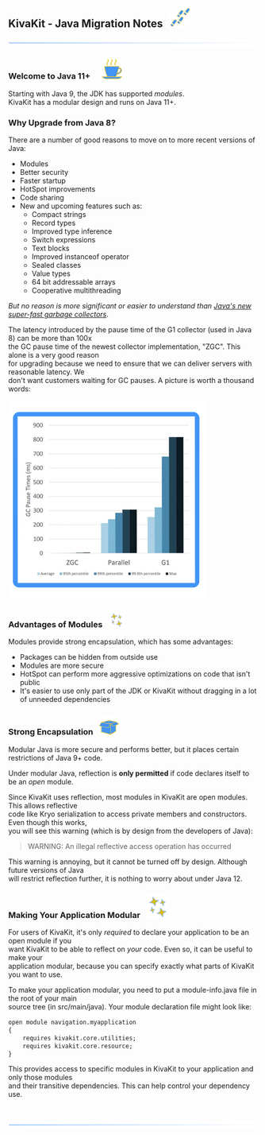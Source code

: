 ## KivaKit - Java Migration Notes &nbsp;  ![](../images/footprints-40.png)

![](../images/horizontal-line.png)

### Welcome to Java 11+ &nbsp;&nbsp;    ![](../images/coffee-40.png)

Starting with Java 9, the JDK has supported _modules_.  
KivaKit has a modular design and runs on Java 11+.

### Why Upgrade from Java 8?

There are a number of good reasons to move on to more recent versions of Java:

* Modules
* Better security
* Faster startup
* HotSpot improvements
* Code sharing
* New and upcoming features such as:
    * Compact strings
    * Record types
    * Improved type inference
    * Switch expressions
    * Text blocks
    * Improved instanceof operator
    * Sealed classes
    * Value types
    * 64 bit addressable arrays
    * Cooperative multithreading

*But no reason is more significant or easier to understand than [Java's new super-fast garbage collectors](https://blogs.oracle.com/javamagazine/understanding-the-jdks-new-superfast-garbage-collectors)*.

The latency introduced by the pause time of the G1 collector (used in Java 8) can be more than 100x  
the GC pause time of the newest collector implementation, "ZGC". This alone is a very good reason   
for upgrading because we need to ensure that we can deliver servers with reasonable latency. We  
don't want customers waiting for GC pauses. A picture is worth a thousand words:

![](../images/gc.png)

### Advantages of Modules   ![](../images/stars-32.png)

Modules provide strong encapsulation, which has some advantages:

* Packages can be hidden from outside use
* Modules are more secure
* HotSpot can perform more aggressive optimizations on code that isn't public
* It's easier to use only part of the JDK or KivaKit without dragging in a lot of unneeded dependencies

### Strong Encapsulation   ![](../images/box-40.png)

Modular Java is more secure and performs better, but it places certain restrictions of Java 9+ code.

Under modular Java, reflection is **only permitted** if code declares itself to be an _open_ module.

Since KivaKit uses reflection, most modules in KivaKit are open modules. This allows reflective  
code like Kryo serialization to access private members and constructors. Even though this works,  
you will see this warning (which is by design from the developers of Java):

> WARNING: An illegal reflective access operation has occurred

This warning is annoying, but it cannot be turned off by design. Although future versions of Java  
will restrict reflection further, it is nothing to worry about under Java 12.

### Making Your Application Modular &nbsp; ![](../images/stars-48.png)

For users of KivaKit, it's only _required_ to declare your application to be an open module if you  
want KivaKit to be able to reflect on _your_ code. Even so, it can be useful to make your  
application modular, because you can specify exactly what parts of KivaKit you want to use.

To make your application modular, you need to put a module-info.java file in the root of your main  
source tree (in src/main/java). Your module declaration file might look like:

    open module navigation.myapplication 
    { 
        requires kivakit.core.utilities; 
        requires kivakit.core.resource; 
    }

This provides access to specific modules in KivaKit to your application and only those modules  
and their transitive dependencies. This can help control your dependency use.

<br/> 

![](../images/horizontal-line.png)
